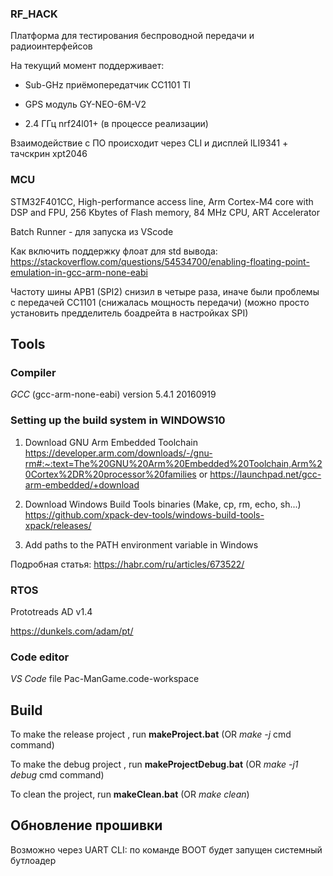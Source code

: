 ### RF_HACK

Платформа для тестирования беспроводной передачи и радиоинтерфейсов

На текущий момент поддерживает:

- Sub-GHz приёмопередатчик СС1101 TI

- GPS модуль GY-NEO-6M-V2

- 2.4 ГГц nrf24l01+ (в процессе реализации)

Взаимодействие с ПО происходит через CLI и дисплей ILI9341 + тачскрин xpt2046

### MCU
STM32F401CC, High-performance access line, Arm Cortex-M4 core with DSP and FPU, 256 Kbytes of Flash memory, 84 MHz CPU, ART Accelerator

Batch Runner - для запуска из VScode

Как включить поддержку флоат для std вывода:
https://stackoverflow.com/questions/54534700/enabling-floating-point-emulation-in-gcc-arm-none-eabi

Частоту шины APB1 (SPI2) снизил в четыре раза, иначе были проблемы с передачей CC1101 (снижалась мощность передачи) 
(можно просто установить предделитель боадрейта в настройках SPI)

## Tools

### Compiler
*GCC* (gcc-arm-none-eabi) version 5.4.1 20160919

### Setting up the build system in WINDOWS10 

1. Download GNU Arm Embedded Toolchain 
https://developer.arm.com/downloads/-/gnu-rm#:~:text=The%20GNU%20Arm%20Embedded%20Toolchain,Arm%20Cortex%2DR%20processor%20families
or
https://launchpad.net/gcc-arm-embedded/+download

2. Download Windows Build Tools binaries (Make, cp, rm, echo, sh...)
https://github.com/xpack-dev-tools/windows-build-tools-xpack/releases/

3. Add paths to the PATH environment variable in Windows

Подробная статья: https://habr.com/ru/articles/673522/

### RTOS
Prototreads AD v1.4

https://dunkels.com/adam/pt/

### Code editor
*VS Code* file Pac-ManGame.code-workspace

## Build 
To make the release project , run **makeProject.bat** (OR *make -j* cmd command)

To make the debug project , run **makeProjectDebug.bat** (OR *make -j1 debug* cmd command)

To clean the project, run **makeClean.bat** (OR *make clean*)


## Обновление прошивки

Возможно через UART CLI: по команде BOOT будет запущен системный бутлоадер